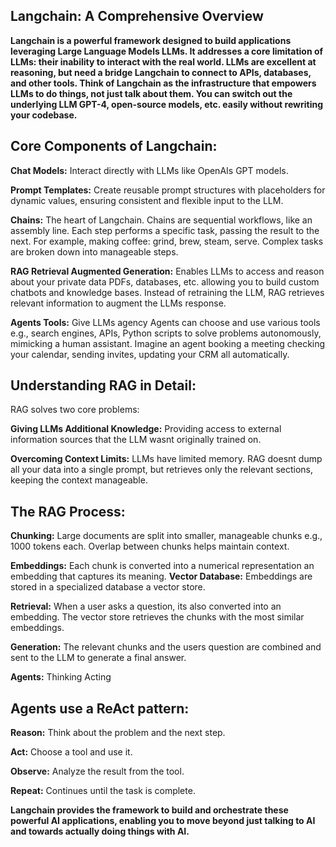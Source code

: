 ## Langchain: A Comprehensive Overview

**Langchain is a powerful framework designed to build applications leveraging Large Language Models LLMs. It addresses a core limitation of LLMs: their inability to interact with the real world. LLMs are excellent at reasoning, but need a bridge Langchain to connect to APIs, databases, and other tools. Think of Langchain as the infrastructure that empowers LLMs to do things, not just talk about them. You can switch out the underlying LLM GPT-4, open-source models, etc. easily without rewriting your codebase.**

## Core Components of Langchain:

**Chat Models:** Interact directly with LLMs like OpenAIs GPT models.

**Prompt Templates:** Create reusable prompt structures with placeholders for dynamic values, ensuring consistent and flexible input to the LLM.

**Chains:** The heart of Langchain. Chains are sequential workflows, like an assembly line. Each step performs a specific task, passing the result to the next. For example, making coffee: grind, brew, steam, serve. Complex tasks are broken down into manageable steps.

**RAG Retrieval Augmented Generation:** Enables LLMs to access and reason about your private data PDFs, databases, etc. allowing you to build custom chatbots and knowledge bases. Instead of retraining the LLM, RAG retrieves relevant information to augment the LLMs response.

**Agents Tools:** Give LLMs agency Agents can choose and use various tools e.g., search engines, APIs, Python scripts to solve problems autonomously, mimicking a human assistant. Imagine an agent booking a meeting checking your calendar, sending invites, updating your CRM all automatically.

## Understanding RAG in Detail:

RAG solves two core problems:

**Giving LLMs Additional Knowledge:** Providing access to external information sources that the LLM wasnt originally trained on.

**Overcoming Context Limits:** LLMs have limited memory. RAG doesnt dump all your data into a single prompt, but retrieves only the relevant sections, keeping the context manageable.

## The RAG Process:

**Chunking:** Large documents are split into smaller, manageable chunks e.g., 1000 tokens each. Overlap between chunks helps maintain context.

**Embeddings:** Each chunk is converted into a numerical representation an embedding that captures its meaning.
**Vector Database:** Embeddings are stored in a specialized database a vector store.

**Retrieval:** When a user asks a question, its also converted into an embedding. The vector store retrieves the chunks with the most similar embeddings.

**Generation:** The relevant chunks and the users question are combined and sent to the LLM to generate a final answer.

**Agents:** Thinking Acting

## Agents use a ReAct pattern:

**Reason:** Think about the problem and the next step.

**Act:** Choose a tool and use it.

**Observe:** Analyze the result from the tool.

**Repeat:** Continues until the task is complete.

**Langchain provides the framework to build and orchestrate these powerful AI applications, enabling you to move beyond just talking to AI and towards actually doing things with AI.**